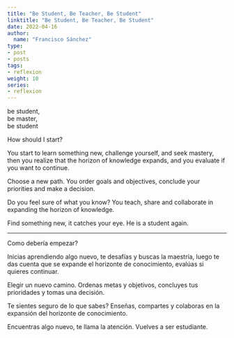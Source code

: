 ```yaml
---
title: "Be Student, Be Teacher, Be Student"
linktitle: "Be Student, Be Teacher, Be Student"
date: 2022-04-16
author:
  name: "Francisco Sánchez"
type:
- post
- posts
tags:
- reflexion
weight: 10
series:
- reflexion
---
```


be student,  
be master,  
be student  
  
How should I start?  
  
You start to learn something new, challenge yourself, and seek mastery, then you realize that the horizon of knowledge expands, and you evaluate if you want to continue.

Choose a new path. You order goals and objectives, conclude your priorities and make a decision.

Do you feel sure of what you know? You teach, share and collaborate in expanding the horizon of knowledge.

Find something new, it catches your eye. He is a student again.

---

Como debería empezar?

Inicias aprendiendo algo nuevo, te desafías y buscas la maestría, luego te das cuenta que se expande el horizonte de conocimiento, evalúas si quieres continuar.

Elegir un nuevo camino. Ordenas metas y objetivos, concluyes tus prioridades y tomas una decisión.

Te sientes seguro de lo que sabes? Enseñas, compartes y colaboras en la expansión del horizonte de conocimiento.

Encuentras algo nuevo, te llama la atención. Vuelves a ser estudiante.
